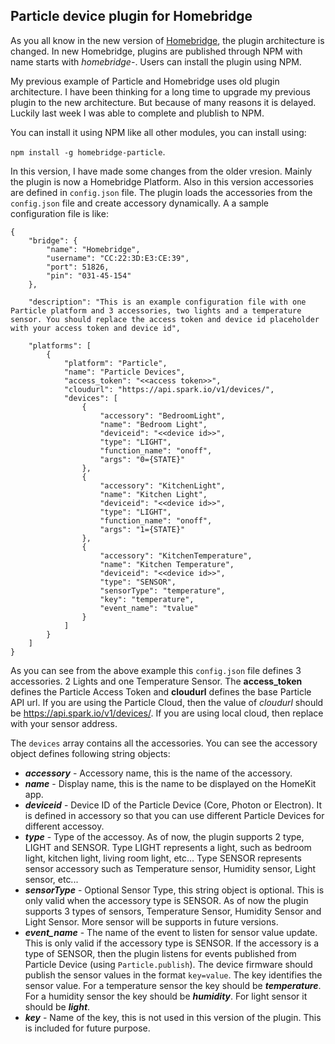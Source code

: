 **Particle device plugin for Homebridge**
-------------------------------------

As you all know in the new version of [Homebridge](https://github.com/nfarina/homebridge), the plugin architecture is changed. In new Homebridge, plugins are published through NPM with name starts with *homebridge-*. Users can install the plugin using NPM.

My previous example of Particle and Homebridge uses old plugin architecture. I have been thinking for a long time to upgrade my previous plugin to the new architecture. But because of many reasons it is delayed. Luckily last week I was able to complete and plublish to NPM.

You can install it using NPM like all other modules, you can install using:

`npm install -g homebridge-particle`.

In this version, I have made some changes from the older vresion. Mainly the plugin is now a Homebridge Platform. Also in this version accessories are defined in `config.json` file. The plugin loads the accessories from the `config.json` file and create accessory dynamically. A a sample configuration file is like:

    {
        "bridge": {
            "name": "Homebridge",
            "username": "CC:22:3D:E3:CE:39",
            "port": 51826,
            "pin": "031-45-154"
        },
        
        "description": "This is an example configuration file with one Particle platform and 3 accessories, two lights and a temperature sensor. You should replace the access token and device id placeholder with your access token and device id",
    
        "platforms": [
            {
                "platform": "Particle",
                "name": "Particle Devices",
    			"access_token": "<<access token>>",
    			"cloudurl": "https://api.spark.io/v1/devices/",
    			"devices": [
    				{
    					"accessory": "BedroomLight",
    					"name": "Bedroom Light",
    				    "deviceid": "<<device id>>",
    					"type": "LIGHT",
    					"function_name": "onoff",
    					"args": "0={STATE}"
    				},
    				{
    					"accessory": "KitchenLight",
    					"name": "Kitchen Light",
    					"deviceid": "<<device id>>",
    					"type": "LIGHT",
    					"function_name": "onoff",
    					"args": "1={STATE}"
    				},
    				{
    					"accessory": "KitchenTemperature",
    					"name": "Kitchen Temperature",
    					"deviceid": "<<device id>>",
    					"type": "SENSOR",
    					"sensorType": "temperature",
    					"key": "temperature",
    					"event_name": "tvalue"
    				}
    			]
            }
        ]
    }

As you can see from the above example this `config.json` file defines 3 accessories. 2 Lights and one Temperature Sensor. The **access_token** defines the Particle Access Token and **cloudurl** defines the base Particle API url. If you are using the Particle Cloud, then the value of *cloudurl* should be https://api.spark.io/v1/devices/. If you are using local cloud, then replace with your sensor address. 

The `devices` array contains all the accessories. You can see the accessory object defines following string objects:

 - ***accessory*** - Accessory name, this is the name of the accessory.
 - ***name*** - Display name, this is the name to be displayed on the HomeKit app.
 - ***deviceid*** - Device ID of the Particle Device (Core, Photon or Electron). It is defined in accessory so that you can use different Particle Devices for different accessoy.
 - ***type*** - Type of the accessoy. As of now, the plugin supports 2 type, LIGHT and SENSOR. Type LIGHT represents a light, such as bedroom light, kitchen light, living room light, etc... Type SENSOR represents sensor accessory such as Temperature sensor, Humidity sensor, Light sensor, etc...
 - ***sensorType*** - Optional Sensor Type, this string object is optional. This is only valid when the accessory type is SENSOR. As of now the plugin supports 3 types of sensors, Temperature Sensor, Humidity Sensor and Light Sensor. More sensor will be supports in future versions.
 - ***event_name*** - The name of the event to listen for sensor value update. This is only valid if the accessory type is SENSOR. If the accessory is a type of SENSOR, then the plugin listens for events published from Particle  Device (using `Particle.publish`). The device firmware should publish the sensor values in the format `key=value`. The key identifies the sensor value. For a temperature sensor the key should be ***temperature***. For a humidity sensor the key should be ***humidity***. For light sensor it should be ***light***.
 - ***key*** - Name of the key, this is not used in this version of the plugin. This is included for future purpose.

